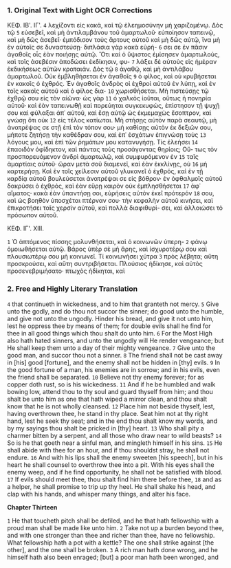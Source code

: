### 1. Original Text with Light OCR Corrections

ΚΕΦ. ΙΒ'. ΙΓ'.
`4` λεχίζοντι εἰς κακά, καὶ τῷ ἐλεημοσύνην μὴ χαριζομένῳ. Δὸς τῷ
`5` εὐσεβεῖ, καὶ μὴ ἀντιλαμβάνου τοῦ ἁμαρτωλοῦ· εὐποίησον ταπεινῷ,
    καὶ μὴ δῶς ἀσεβεῖ· ἐμπόδισον τοὺς ἄρτους αὐτοῦ καὶ μὴ δῶς
    αὐτῷ, ἵνα μὴ ἐν αὐτοῖς σε δυναστεύσῃ· διπλάσια γὰρ κακὰ εὑρή-
`6` σει σε ἐν πᾶσιν ἀγαθοῖς οἷς ἐὰν ποιήσῃς αὐτῷ. Ὅτι καὶ ὁ ὕψιστος
    ἐμίσησεν ἁμαρτωλούς, καὶ τοῖς ἀσεβέσιν ἀποδώσει ἐκδίκησιν, φυ-
`7` λάξει δὲ αὐτοὺς εἰς ἡμέραν ἐκδικήσεως αὐτῶν κραταιάν. Δὸς τῷ
`8` ἀγαθῷ, καὶ μὴ ἀντιλάβου ἁμαρτωλοῦ. Οὐκ ἐμβληθήσεται ἐν ἀγαθοῖς
`9` ὁ φίλος, καὶ οὐ κρυβήσεται ἐν κακοῖς ὁ ἐχθρός. Ἐν ἀγαθοῖς ἀνδρὸς
    οἱ ἐχθροὶ αὐτοῦ ἐν λύπῃ, καὶ ἐν τοῖς κακοῖς αὐτοῦ καὶ ὁ φίλος δια-
`10` χωρισθήσεται. Μὴ πιστεύσῃς τῷ ἐχθρῷ σου εἰς τὸν αἰῶνα· ὡς γὰρ
`11` ὁ χαλκὸς ἰοῦται, οὕτως ἡ πονηρία αὐτοῦ· καὶ ἐὰν ταπεινωθῇ καὶ
    πορεύηται συγκεκυφώς, ἐπίστησον τῇ ψυχῇ σου καὶ φύλαξαι ἀπ᾽
    αὐτοῦ, καὶ ἔσῃ αὐτῷ ὡς ἐκμεμαχὼς ἔσοπτρον, καὶ γνώσῃ ὅτι οὐκ
`12` εἰς τέλος κατίωται. Μὴ στήσῃς αὐτὸν παρὰ σεαυτῷ, μὴ ἀνατρέψας
    σε στῇ ἐπὶ τὸν τόπον σου· μὴ καθίσῃς αὐτὸν ἐκ δεξιῶν σου,
    μήποτε ζητήσῃ τὴν καθέδραν σου, καὶ ἐπ᾽ ἐσχάτων ἐπιγνώσῃ τοὺς
`13` λόγους μου, καὶ ἐπὶ τῶν ῥημάτων μου κατανυγήσῃ. Τίς ἐλεήσει
`14` ἐπαοιδὸν ὀφίδηκτον, καὶ πάντας τοὺς προσάγοντας θηρίοις; Οὕ-
    τως τὸν προσπορευόμενον ἀνδρὶ ἁμαρτωλῷ, καὶ συμφυρόμενον ἐν
`15` ταῖς ἁμαρτίαις αὐτοῦ· ὥραν μετὰ σοῦ διαμενεῖ, καὶ ἐὰν ἐκκλίνῃς, οὐ
`16` μὴ καρτερήσῃ. Καὶ ἐν τοῖς χείλεσιν αὐτοῦ γλυκανεῖ ὁ ἐχθρός, καὶ ἐν
    τῇ καρδίᾳ αὐτοῦ βουλεύσεται ἀνατρέψαι σε εἰς βόθρον· ἐν ὀφθαλμοῖς
    αὐτοῦ δακρύσει ὁ ἐχθρός, καὶ ἐὰν εὕρῃ καιρὸν οὐκ ἐμπλησθήσεται
`17` ἀφ᾽ αἵματος· κακὰ ἐὰν ὑπαντήσῃ σοι, εὑρήσεις αὐτὸν ἐκεῖ πρότερόν
`18` σου, καὶ ὡς βοηθὸν ὑποσχέται πτέρναν σου· τὴν κεφαλὴν αὐτοῦ
    κινήσει, καὶ ἐπικροτήσει ταῖς χερσὶν αὐτοῦ, καὶ πολλὰ διαφιθυρί-
    σει, καὶ ἀλλοιώσει τὸ πρόσωπον αὐτοῦ.

ΚΕΦ. ΙΓ'. ΧΙΙΙ.

`1` Ὁ ἁπτόμενος πίσσης μολυνθήσεται, καὶ ὁ κοινωνῶν ὑπερη-
`2` φάνῳ ὁμοιωθήσεται αὐτῷ. Βάρος ὑπὲρ σὲ μὴ ἄρης, καὶ ἰσχυροτέρῳ
    σου καὶ πλουσιωτέρῳ σου μὴ κοινωνεῖ. Τί κοινωνήσει χύτρα
`3` πρὸς λέβητα; αὕτη προσκρούσει, καὶ αὕτη συντριβήσεται. Πλούσιος
    ἠδίκησε, καὶ αὐτὸς προσενεβριμήσατο· πτωχὸς ἠδίκηται, καὶ

### 2. Free and Highly Literary Translation

`4` that continueth in wickedness, and to him that granteth not mercy.
`5` Give unto the godly, and do thou not succor the sinner; do good unto the humble, and give not unto the ungodly. Hinder his bread, and give it not unto him, lest he oppress thee by means of them; for double evils shall he find for thee in all good things which thou shalt do unto him.
`6` For the Most High also hath hated sinners, and unto the ungodly will He render vengeance; but He shall keep them unto a day of their mighty vengeance.
`7` Give unto the good man, and succor thou not a sinner.
`8` The friend shall not be cast away in [his] good [fortune], and the enemy shall not be hidden in [thy] evils.
`9` In the good fortune of a man, his enemies are in sorrow; and in his evils, even the friend shall be separated.
`10` Believe not thy enemy forever; for as copper doth rust, so is his wickedness.
`11` And if he be humbled and walk bowing low, attend thou to thy soul and guard thyself from him; and thou shalt be unto him as one that hath wiped a mirror clean, and thou shalt know that he is not wholly cleansed.
`12` Place him not beside thyself, lest, having overthrown thee, he stand in thy place. Seat him not at thy right hand, lest he seek thy seat; and in the end thou shalt know my words, and by my sayings thou shalt be pricked in [thy] heart.
`13` Who shall pity a charmer bitten by a serpent, and all those who draw near to wild beasts?
`14` So is he that goeth near a sinful man, and mingleth himself in his sins.
`15` He shall abide with thee for an hour, and if thou shouldst stray, he shall not endure.
`16` And with his lips shall the enemy sweeten [his speech], but in his heart he shall counsel to overthrow thee into a pit. With his eyes shall the enemy weep, and if he find opportunity, he shall not be satisfied with blood.
`17` If evils should meet thee, thou shalt find him there before thee,
`18` and as a helper, he shall promise to trip up thy heel. He shall shake his head, and clap with his hands, and whisper many things, and alter his face.

**Chapter Thirteen**

`1` He that toucheth pitch shall be defiled, and he that hath fellowship with a proud man shall be made like unto him.
`2` Take not up a burden beyond thee, and with one stronger than thee and richer than thee, have no fellowship. What fellowship hath a pot with a kettle? The one shall strike against [the other], and the one shall be broken.
`3` A rich man hath done wrong, and he himself hath also been enraged; [but] a poor man hath been wronged, and